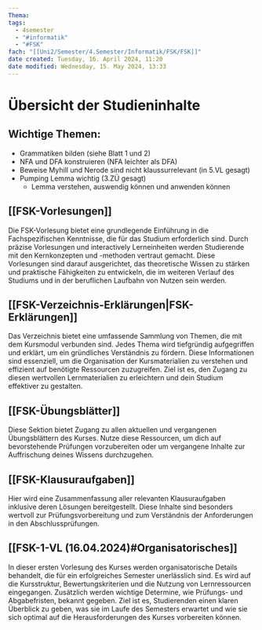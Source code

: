 ```yaml
---
Thema:
tags:
  - 4semester
  - "#informatik"
  - "#FSK"
fach: "[[Uni2/Semester/4.Semester/Informatik/FSK/FSK]]"
date created: Tuesday, 16. April 2024, 11:20
date modified: Wednesday, 15. May 2024, 13:33
---
```


# Übersicht der Studieninhalte

## Wichtige Themen:
- Grammatiken bilden (siehe Blatt 1 und 2)
- NFA und DFA konstruieren (NFA leichter als DFA)
- Beweise Myhill und Nerode sind nicht klaussurrelevant (in 5.VL gesagt)
- Pumping Lemma wichtig (3.ZÜ gesagt)
	- Lemma verstehen, auswendig können und anwenden können

## [[FSK-Vorlesungen]]

Die FSK-Vorlesung bietet eine grundlegende Einführung in die Fachspezifischen Kenntnisse, die für das Studium erforderlich sind. Durch präzise Vorlesungen und interactively Lerneinheiten werden Studierende mit den Kernkonzepten und -methoden vertraut gemacht. Diese Vorlesungen sind darauf ausgerichtet, das theoretische Wissen zu stärken und praktische Fähigkeiten zu entwickeln, die im weiteren Verlauf des Studiums und in der beruflichen Laufbahn von Nutzen sein werden.

## [[FSK-Verzeichnis-Erklärungen|FSK-Erklärungen]]

Das Verzeichnis bietet eine umfassende Sammlung von Themen, die mit dem Kursmodul verbunden sind. Jedes Thema wird tiefgründig aufgegriffen und erklärt, um ein gründliches Verständnis zu fördern. Diese Informationen sind essenziell, um die Organisation der Kursmaterialien zu verstehen und effizient auf benötigte Ressourcen zuzugreifen. Ziel ist es, den Zugang zu diesen wertvollen Lernmaterialien zu erleichtern und dein Studium effektiver zu gestalten.

## [[FSK-Übungsblätter]]

Diese Sektion bietet Zugang zu allen aktuellen und vergangenen Übungsblättern des Kurses. Nutze diese Ressourcen, um dich auf bevorstehende Prüfungen vorzubereiten oder um vergangene Inhalte zur Auffrischung deines Wissens durchzugehen.

## [[FSK-Klausuraufgaben]]

Hier wird eine Zusammenfassung aller relevanten Klausuraufgaben inklusive deren Lösungen bereitgestellt. Diese Inhalte sind besonders wertvoll zur Prüfungsvorbereitung und zum Verständnis der Anforderungen in den Abschlussprüfungen.

## [[FSK-1-VL (16.04.2024)#Organisatorisches]]

In dieser ersten Vorlesung des Kurses werden organisatorische Details behandelt, die für ein erfolgreiches Semester unerlässlich sind. Es wird auf die Kursstruktur, Bewertungskriterien und die Nutzung von Lernressourcen eingegangen. Zusätzlich werden wichtige Determine, wie Prüfungs- und Abgabefristen, bekannt gegeben. Ziel ist es, Studierenden einen klaren Überblick zu geben, was sie im Laufe des Semesters erwartet und wie sie sich optimal auf die Herausforderungen des Kurses vorbereiten können.